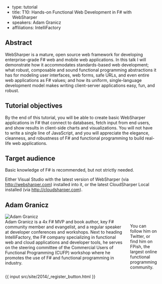 - type: tutorial
- title: T10: Hands-on Functional Web Development in F# with WebSharper
- speakers: Adam Granicz
- affiliations: IntelliFactory

## Abstract
WebSharper is a mature, open source web framework for developing
enterprise-grade F# web and mobile web applications. In this talk I
will demonstrate how it accommodates standards-based web development;
what robust, composable and sound functional programming abstractions
it has for modeling user interfaces, web forms, safe URLs, and even
entire web applications as F# values; and how its uniform,
single-language development model makes writing client-server
applications easy, fun, and robust.

## Tutorial objectives
By the end of this tutorial, you will be able to create basic
WebSharper applications in F# that connect to databases, fetch input
from end users, and show results in client-side charts and
visualizations. You will not have to write a single line of
JavaScript, and you will appreciate the elegance, cleanness, and
robustness of F# and functional programming to build real-life web
applications.

## Target audience
Basic knowledge of F# is recommended, but not strictly needed.

Either Visual Studio with the latest version of WebSharper (via
http://websharper.com) installed into it, or the latest CloudSharper
Local installed (via http://cloudsharper.com).

## Adam Granicz
<div class="row" media:type="text/omd">

<div class="medium-4 columns">
<img src="img/adam-granicz.jpg" alt="Adam Granicz"></img>
</div>

<div class="medium-8 columns" media:type="text/omd">
Adam Granicz is a 4x F# MVP and book author, key F#
community member and evangelist, and a regular speaker at developer
conferences and workshops. Next to heading IntelliFactory, the F#
company specializing in functional web and cloud applications and
developer tools, he serves on the steering committee of the Commercial
Users of Functional Programming (CUFP) workshop where he promotes the
use of F# and functional programming in industry.

You can follow him on Twitter, or find him on FPish, the largest
online functional programming community.
</div>

</div>
{{ input src/site/2014/_register_button.html }}

